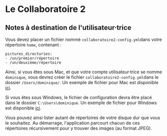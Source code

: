# Le Collaboratoire 2

## Notes à destination de l'utilisateur·trice

Vous devez placer un fichier nommé ```collaboratoire2-config.yml```dans votre répertoire ```home```, contenant :

	pictures_directories:
  	- /un/premier/répertoire
  	- /un/deuxième/répertoire

Ainsi, si vous êtes sous Mac, et que votre compte utilisateur·trice se nomme ```dominique```, vous devrez créer le fichier ```collaboratoire2-config.yml```dans le dossier ```/Users/dominique/```. Un exemple de fichier pour Mac est disponible [ici](https://raw.githubusercontent.com/Amleth/collaboratoire2/master/users/mac/collaboratoire2-config.yml).

Si vous êtes sous Windows, le fichier de configuration devra être placé dans le dossier ```C:\Users\dominique```. Un exemple de fichier pour Windows est disponible [ici](https://github.com/Amleth/collaboratoire2/blob/master/users/win/collaboratoire2-config.yml).

Vous pouvez ainsi lister autant de répertoires de votre disque dur que vous le souhaitez. Au démarrage, l'application parcourt chacun de ces répertoires récursivement pour y trouver des images (au format JPEG).